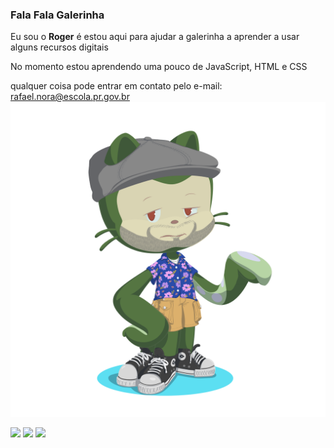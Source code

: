 ### Fala Fala Galerinha


Eu sou o **Roger** é estou aqui para ajudar a galerinha a aprender a usar alguns recursos digitais

No momento estou aprendendo uma pouco de JavaScript, HTML e CSS

qualquer coisa pode entrar em contato pelo e-mail: rafael.nora@escola.pr.gov.br
![](https://raw.githubusercontent.com/RafaelRogerNora/RafaelRogerNora/main/octocat-1683937790688.png)





![](https://img.shields.io/badge/p5%20js-ED225D?style=for-the-badge&logo=p5dotjs&logoColor=white)
[![](https://img.shields.io/badge/C-00599C?style=for-the-badge&logo=c&logoColor=white)](https://editor.p5js.org/)
[![](https://img.shields.io/badge/Scratch-4D97FF?style=for-the-badge&logo=Scratch&logoColor=white)](https://scratch.mit.edu/)





